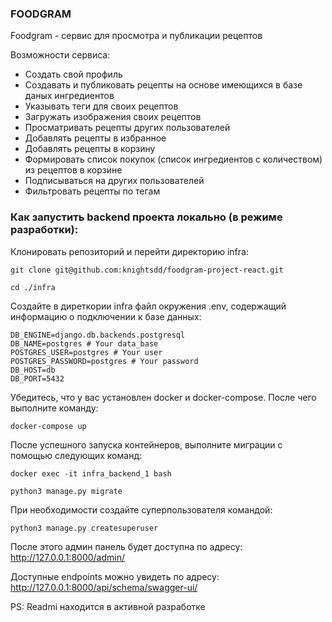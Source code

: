 ### FOODGRAM
Foodgram - сервис для просмотра и публикации рецептов

Возможности сервиса:
- Создать свой профиль
- Создавать и публиковать рецепты на основе имеющихся в базе даных ингредиентов
- Указывать теги для своих рецептов
- Загружать изображения своих рецептов
- Просматривать рецепты других пользователей
- Добавлять рецепты в избранное
- Добавлять рецепты в корзину
- Формировать список покупок (список ингредиентов с количеством) из рецептов в корзине
- Подписываться на других пользователей
- Фильтровать рецепты по тегам


### Как запустить backend проекта локально (в режиме разработки):

Клонировать репозиторий и перейти директорию infra:

```
git clone git@github.com:knightsdd/foodgram-project-react.git

cd ./infra
```

Создайте в диреткории infra файл окружения .env, содержащий информацию о подключении к базе данных:

```
DB_ENGINE=django.db.backends.postgresql
DB_NAME=postgres # Your data_base
POSTGRES_USER=postgres # Your user
POSTGRES_PASSWORD=postgres # Your password
DB_HOST=db
DB_PORT=5432
```

Убедитесь, что у вас установлен docker и docker-compose. После чего выполните команду:

```
docker-compose up
```

После успешного запуска контейнеров, выполните миграции с помощью следующих команд:

```
docker exec -it infra_backend_1 bash
```

```
python3 manage.py migrate
```

При необходимости создайте суперпользователя командой:

```
python3 manage.py createsuperuser
```

После этого админ панель будет доступна по адресу: http://127.0.0.1:8000/admin/

Доступные endpoints можно увидеть по адресу: http://127.0.0.1:8000/api/schema/swagger-ui/

PS: Readmi находится в активной разработке